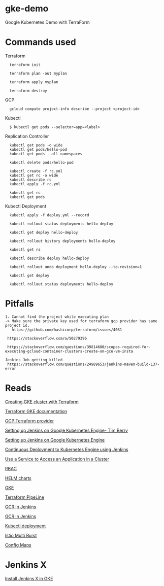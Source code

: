 # gke-demo
Google Kubernetes Demo with TerraForm

# Commands used
  Terraform
  
      terraform init

      terraform plan -out myplan

      terraform apply myplan
      
      terraform destroy

  GCP
      
      gcloud compute project-info describe --project <project-id>
      
  Kubectl
      
      $ kubectl get pods --selector=app=<label>
      
   Replication Controller
      
      kubectl get pods -o wide
      kubectl get pods/hello-pod
      kubectl get pods --all-namespaces

      kubectl delete pods/hello-pod

      kubectl create -f rc.yml
      kubectl get rc -o wide
      kubectl describe rc
      kubectl apply -f rc.yml

      kubectl get rc
      kubectl get pods
      
   Kubectl Deployment
   
      kubectl apply -f deploy.yml --record

      kubectl rollout status deployments hello-deploy

      kubectl get deploy hello-deploy

      kubectl rollout history deployments hello-deploy

      kubectl get rs

      kubectl describe deploy hello-deploy

      kubectl rollout undo deployment hello-deploy --to-revision=1

      kubectl get deploy

      kubectl rollout status deployments hello-deploy
      
      
# Pitfalls
    1. Cannot find the project while executing plan
    -> Make sure the private key used for terraform gcp provider has same project id.
       https://github.com/hashicorp/terraform/issues/4031
   
     https://stackoverflow.com/a/50279396
     
     https://stackoverflow.com/questions/39814680/scopes-required-for-executing-gcloud-container-clusters-create-on-gce-vm-insta
    
    Jenkins Job getting killed
     https://stackoverflow.com/questions/24989653/jenkins-maven-build-137-error

# Reads
[Creating GKE cluster with Terraform](https://medium.com/@timhberry/learn-terraform-by-deploying-a-google-kubernetes-engine-cluster-a29071d9a6c2)

[Terraform GKE documentation](https://www.terraform.io/docs/providers/google/r/container_cluster.html)

[GCP Terraform provider](https://www.terraform.io/docs/providers/google/index.html)

[Setting up Jenkins on Google Kubernetes Engine- Tim Berry](https://medium.com/@timhberry/deploy-jenkins-to-google-kubernetes-engine-with-helm-60e0a4d7de93)

[Setting up Jenkins on Google Kubernetes Engine](https://cloud.google.com/solutions/jenkins-on-kubernetes-engine-tutorial)

[Continuous Deployment to Kubernetes Engine using Jenkins](https://cloud.google.com/solutions/continuous-delivery-jenkins-kubernetes-engine)

[Use a Service to Access an Application in a Cluster](https://kubernetes.io/docs/tasks/access-application-cluster/service-access-application-cluster/)

[RBAC](https://kubernetes.io/docs/reference/access-authn-authz/rbac/)

[HELM charts](https://github.com/helm/charts/tree/master/stable)

[GKE](https://medium.com/@timhberry/deploy-a-highly-available-shared-storage-service-in-google-kubernetes-engine-with-regional-bbc87276c8ea)

[Terraform PipeLine](https://medium.com/@timhberry/terraform-pipelines-in-gitlab-415b9d842596)

[GCR in Jenkins](https://itnext.io/setup-jenkins-with-google-container-registry-2f8d39aaa275)

[GCR in Jenkins](https://medium.com/google-cloud/how-to-push-docker-image-to-google-container-registry-gcr-through-jenkins-job-52b9d5ce9f7f)

[Kubectl deployment](https://cloud.google.com/kubernetes-engine/docs/tutorials/http-balancer)

[Istio Multi Burst](https://codelabs.developers.google.com/codelabs/istio-multi-burst/?source=post_page---------------------------#2)

[Config Maps](https://dzone.com/articles/configuring-spring-boot-on-kubernetes-with-configm)


# Jenkins X
[Install Jenkins X in GKE](https://jenkins-x.io/getting-started/jenkins-x-gke-install-with-bot/)
